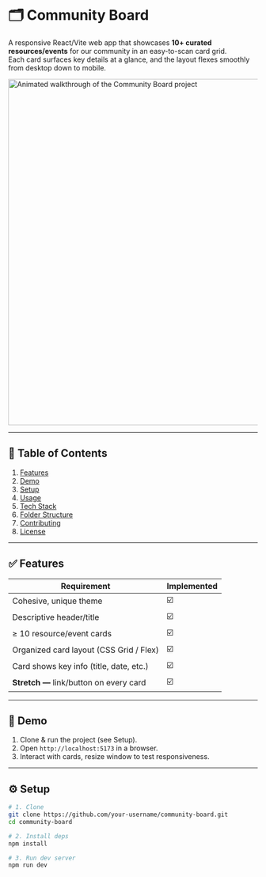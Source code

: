 # 🗂️ Community Board

A responsive React/Vite web app that showcases **10+ curated resources/events** for our community in an easy-to-scan card grid.  
Each card surfaces key details at a glance, and the layout flexes smoothly from desktop down to mobile.


<p >
  <img src="https://imgur.com/a/RZbLtWz" alt="Animated walkthrough of the Community Board project" width="700"/>
</p>

---

## 📑 Table of Contents
1. [Features](#features)
2. [Demo](#demo)
3. [Setup](#setup)
4. [Usage](#usage)
5. [Tech Stack](#tech-stack)
6. [Folder Structure](#folder-structure)
7. [Contributing](#contributing)
8. [License](#license)

---

## ✅ Features

| Requirement | Implemented |
|-------------|-------------|
| Cohesive, unique theme | ☑️ |
| Descriptive header/title | ☑️ |
| ≥ 10 resource/event cards | ☑️ |
| Organized card layout (CSS Grid / Flex) | ☑️ |
| Card shows key info (title, date, etc.) | ☑️ |
| **Stretch —** link/button on every card | ☑️ |


---

## 🎥 Demo <a id="demo"></a>

1. Clone & run the project (see Setup).  
2. Open `http://localhost:5173` in a browser.  
3. Interact with cards, resize window to test responsiveness.

---

## ⚙️ Setup <a id="setup"></a>

```bash
# 1. Clone
git clone https://github.com/your-username/community-board.git
cd community-board

# 2. Install deps
npm install

# 3. Run dev server
npm run dev
